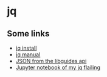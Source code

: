 # jq 

## Some links 

* [jq install](https://stedolan.github.io/jq/download/)
* [jq manual](https://stedolan.github.io/jq/manual/)
* [JSON from the libguides api](#placeholder)
* [Jupyter notebook of my jq flailing](#placeholder)


